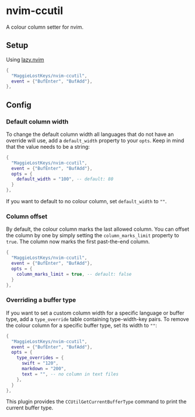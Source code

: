 # nvim-ccutil
A colour column setter for nvim.

## Setup

Using [lazy.nvim](https://github.com/folke/lazy.nvim)

```lua
{
  "MaggieLostKeys/nvim-ccutil",
  event = {"BufEnter", "BufAdd"},
},
```

## Config

### Default column width

To change the default column width all languages that do not have an override will use, add a `default_width` property to your `opts`. Keep in mind that the value needs to be a string:

```lua
{
  "MaggieLostKeys/nvim-ccutil",
  event = {"BufEnter", "BufAdd"},
  opts = {
    default_width = "100", -- default: 80
  }
},
```

If you want to default to no colour column, set `default_width` to `""`.

### Column offset

By default, the colour column marks the last allowed column. You can offset the column by one by simply setting the `column_marks_limit` property to `true`. The column now marks the first past-the-end column.

```lua
{
  "MaggieLostKeys/nvim-ccutil",
  event = {"BufEnter", "BufAdd"},
  opts = {
    column_marks_limit = true, -- default: false
  }
},
```

### Overriding a buffer type

If you want to set a custom column width for a specific language or buffer type, add a `type_override` table containing type-width-key pairs. To remove the colour column for a specific buffer type, set its width to `""`:

```lua
{
  "MaggieLostKeys/nvim-ccutil",
  event = {"BufEnter", "BufAdd"},
  opts = {
    type_overrides = {
      swift = "120",
      markdown = "200",
      text = "", -- no column in text files
    },
  }
},
```

This plugin provides the `CCUtilGetCurrentBufferType` command to print the current buffer type.
